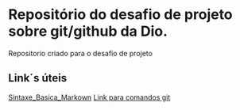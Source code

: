 # Repositório do desafio de projeto sobre git/github da Dio.
Repositorio criado para o desafio de projeto


## Link´s úteis
[Sintaxe_Basica_Markown](https://www.markdownguide.org/basic-syntax/)
[Link para comandos git](https://comandosgit.github.io/)
 
